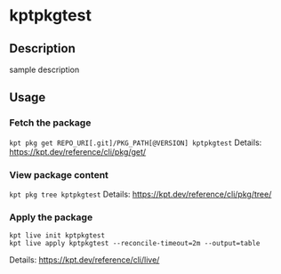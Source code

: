 # kptpkgtest

## Description
sample description

## Usage

### Fetch the package
`kpt pkg get REPO_URI[.git]/PKG_PATH[@VERSION] kptpkgtest`
Details: https://kpt.dev/reference/cli/pkg/get/

### View package content
`kpt pkg tree kptpkgtest`
Details: https://kpt.dev/reference/cli/pkg/tree/

### Apply the package
```
kpt live init kptpkgtest
kpt live apply kptpkgtest --reconcile-timeout=2m --output=table
```
Details: https://kpt.dev/reference/cli/live/
